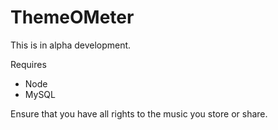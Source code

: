 # ThemeOMeter

This is in alpha development.

 Requires
 - Node
 - MySQL

Ensure that you have all rights to the music you store or share.
